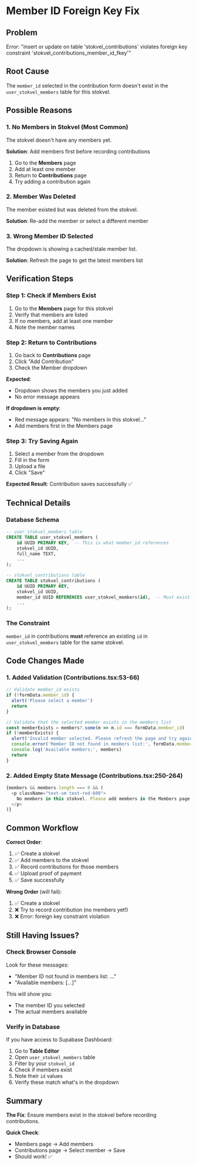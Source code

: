 # Member ID Foreign Key Fix

## Problem
Error: "insert or update on table 'stokvel_contributions' violates foreign key constraint 'stokvel_contributions_member_id_fkey'"

## Root Cause
The `member_id` selected in the contribution form doesn't exist in the `user_stokvel_members` table for this stokvel.

## Possible Reasons

### 1. No Members in Stokvel (Most Common)
The stokvel doesn't have any members yet.

**Solution**: Add members first before recording contributions
1. Go to the **Members** page
2. Add at least one member
3. Return to **Contributions** page
4. Try adding a contribution again

### 2. Member Was Deleted
The member existed but was deleted from the stokvel.

**Solution**: Re-add the member or select a different member

### 3. Wrong Member ID Selected
The dropdown is showing a cached/stale member list.

**Solution**: Refresh the page to get the latest members list

## Verification Steps

### Step 1: Check if Members Exist
1. Go to the **Members** page for this stokvel
2. Verify that members are listed
3. If no members, add at least one member
4. Note the member names

### Step 2: Return to Contributions
1. Go back to **Contributions** page
2. Click "Add Contribution"
3. Check the Member dropdown

**Expected**:
- Dropdown shows the members you just added
- No error message appears

**If dropdown is empty**:
- Red message appears: "No members in this stokvel..."
- Add members first in the Members page

### Step 3: Try Saving Again
1. Select a member from the dropdown
2. Fill in the form
3. Upload a file
4. Click "Save"

**Expected Result**: Contribution saves successfully ✅

## Technical Details

### Database Schema
```sql
-- user_stokvel_members table
CREATE TABLE user_stokvel_members (
    id UUID PRIMARY KEY,  -- This is what member_id references
    stokvel_id UUID,
    full_name TEXT,
    ...
);

-- stokvel_contributions table
CREATE TABLE stokvel_contributions (
    id UUID PRIMARY KEY,
    stokvel_id UUID,
    member_id UUID REFERENCES user_stokvel_members(id),  -- Must exist!
    ...
);
```

### The Constraint
`member_id` in contributions **must** reference an existing `id` in `user_stokvel_members` table for the same stokvel.

## Code Changes Made

### 1. Added Validation (Contributions.tsx:53-66)
```typescript
// Validate member_id exists
if (!formData.member_id) {
  alert('Please select a member')
  return
}

// Validate that the selected member exists in the members list
const memberExists = members?.some(m => m.id === formData.member_id)
if (!memberExists) {
  alert('Invalid member selected. Please refresh the page and try again.')
  console.error('Member ID not found in members list:', formData.member_id)
  console.log('Available members:', members)
  return
}
```

### 2. Added Empty State Message (Contributions.tsx:250-264)
```typescript
{members && members.length === 0 && (
  <p className="text-sm text-red-600">
    No members in this stokvel. Please add members in the Members page before recording contributions.
  </p>
)}
```

## Common Workflow

**Correct Order**:
1. ✅ Create a stokvel
2. ✅ Add members to the stokvel
3. ✅ Record contributions for those members
4. ✅ Upload proof of payment
5. ✅ Save successfully

**Wrong Order** (will fail):
1. ✅ Create a stokvel
2. ❌ Try to record contribution (no members yet!)
3. ❌ Error: foreign key constraint violation

## Still Having Issues?

### Check Browser Console
Look for these messages:
- "Member ID not found in members list: ..."
- "Available members: [...]"

This will show you:
- The member ID you selected
- The actual members available

### Verify in Database
If you have access to Supabase Dashboard:

1. Go to **Table Editor**
2. Open `user_stokvel_members` table
3. Filter by your `stokvel_id`
4. Check if members exist
5. Note their `id` values
6. Verify these match what's in the dropdown

## Summary

**The Fix**: Ensure members exist in the stokvel before recording contributions.

**Quick Check**:
- Members page → Add members
- Contributions page → Select member → Save
- Should work! ✅
